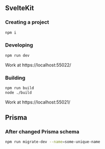 ## SvelteKit

### Creating a project

```bash
npm i
```

### Developing

```bash
npm run dev
```

Work at https://localhost:55022/

### Building

```bash
npm run build
node ./build
```

Work at https://localhost:55021/

## Prisma

### After changed Prisma schema

```bash
npm run migrate-dev --name=some-unique-name
```

